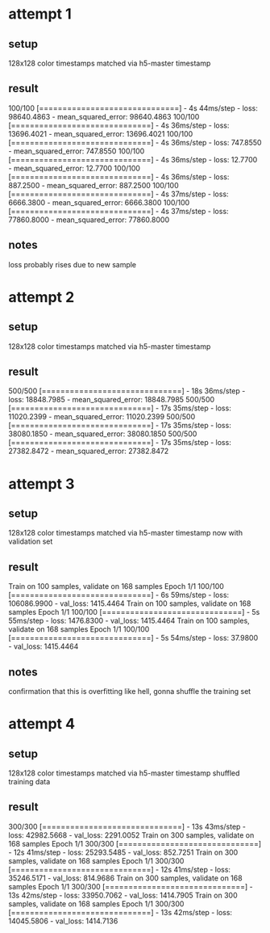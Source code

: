 # attempt 1
## setup
128x128
color
timestamps matched via h5-master timestamp
## result
100/100 [==============================] - 4s 44ms/step - loss: 98640.4863 - mean_squared_error: 98640.4863
100/100 [==============================] - 4s 36ms/step - loss: 13696.4021 - mean_squared_error: 13696.4021
100/100 [==============================] - 4s 36ms/step - loss: 747.8550 - mean_squared_error: 747.8550
100/100 [==============================] - 4s 36ms/step - loss: 12.7700 - mean_squared_error: 12.7700
100/100 [==============================] - 4s 36ms/step - loss: 887.2500 - mean_squared_error: 887.2500
100/100 [==============================] - 4s 37ms/step - loss: 6666.3800 - mean_squared_error: 6666.3800
100/100 [==============================] - 4s 37ms/step - loss: 77860.8000 - mean_squared_error: 77860.8000
## notes
loss probably rises due to new sample

# attempt 2
## setup
128x128
color
timestamps matched via h5-master timestamp
## result
500/500 [==============================] - 18s 36ms/step - loss: 18848.7985 - mean_squared_error: 18848.7985
500/500 [==============================] - 17s 35ms/step - loss: 11020.2399 - mean_squared_error: 11020.2399
500/500 [==============================] - 17s 35ms/step - loss: 38080.1850 - mean_squared_error: 38080.1850
500/500 [==============================] - 17s 35ms/step - loss: 27382.8472 - mean_squared_error: 27382.8472

# attempt 3
## setup
128x128
color
timestamps matched via h5-master timestamp
now with validation set
## result
Train on 100 samples, validate on 168 samples
Epoch 1/1
100/100 [==============================] - 6s 59ms/step - loss: 106086.9900 - val_loss: 1415.4464
Train on 100 samples, validate on 168 samples
Epoch 1/1
100/100 [==============================] - 5s 55ms/step - loss: 1476.8300 - val_loss: 1415.4464
Train on 100 samples, validate on 168 samples
Epoch 1/1
100/100 [==============================] - 5s 54ms/step - loss: 37.9800 - val_loss: 1415.4464
## notes
confirmation that this is overfitting like hell, gonna shuffle the training set

# attempt 4
## setup
128x128
color
timestamps matched via h5-master timestamp
shuffled training data
## result
300/300 [==============================] - 13s 43ms/step - loss: 42982.5668 - val_loss: 2291.0052
Train on 300 samples, validate on 168 samples
Epoch 1/1
300/300 [==============================] - 12s 41ms/step - loss: 25293.5485 - val_loss: 852.7251
Train on 300 samples, validate on 168 samples
Epoch 1/1
300/300 [==============================] - 12s 41ms/step - loss: 35246.5171 - val_loss: 814.9686
Train on 300 samples, validate on 168 samples
Epoch 1/1
300/300 [==============================] - 13s 42ms/step - loss: 33950.7062 - val_loss: 1414.7905
Train on 300 samples, validate on 168 samples
Epoch 1/1
300/300 [==============================] - 13s 42ms/step - loss: 14045.5806 - val_loss: 1414.7136
